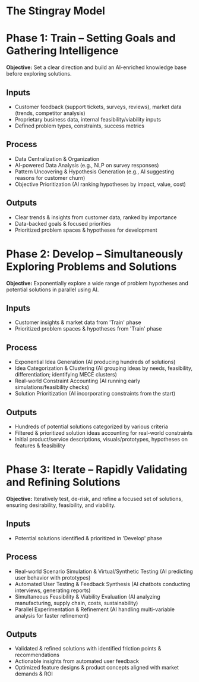 # The Stingray Model

# Phase 1: Train – Setting Goals and Gathering Intelligence

**Objective:** Set a clear direction and build an AI-enriched knowledge base before exploring solutions.

## Inputs
- Customer feedback (support tickets, surveys, reviews), market data (trends, competitor analysis)
- Proprietary business data, internal feasibility/viability inputs
- Defined problem types, constraints, success metrics

## Process
- Data Centralization & Organization
- AI-powered Data Analysis (e.g., NLP on survey responses)
- Pattern Uncovering & Hypothesis Generation (e.g., AI suggesting reasons for customer churn)
- Objective Prioritization (AI ranking hypotheses by impact, value, cost)

## Outputs
- Clear trends & insights from customer data, ranked by importance
- Data-backed goals & focused priorities
- Prioritized problem spaces & hypotheses for development

# Phase 2: Develop – Simultaneously Exploring Problems and Solutions

**Objective:** Exponentially explore a wide range of problem hypotheses and potential solutions in parallel using AI.

## Inputs
- Customer insights & market data from 'Train' phase
- Prioritized problem spaces & hypotheses from 'Train' phase

## Process
- Exponential Idea Generation (AI producing hundreds of solutions)
- Idea Categorization & Clustering (AI grouping ideas by needs, feasibility, differentiation; identifying MECE clusters)
- Real-world Constraint Accounting (AI running early simulations/feasibility checks)
- Solution Prioritization (AI incorporating constraints from the start)

## Outputs
- Hundreds of potential solutions categorized by various criteria
- Filtered & prioritized solution ideas accounting for real-world constraints
- Initial product/service descriptions, visuals/prototypes, hypotheses on features & feasibility

# Phase 3: Iterate – Rapidly Validating and Refining Solutions

**Objective:** Iteratively test, de-risk, and refine a focused set of solutions, ensuring desirability, feasibility, and viability.

## Inputs
- Potential solutions identified & prioritized in 'Develop' phase

## Process
- Real-world Scenario Simulation & Virtual/Synthetic Testing (AI predicting user behavior with prototypes)
- Automated User Testing & Feedback Synthesis (AI chatbots conducting interviews, generating reports)
- Simultaneous Feasibility & Viability Evaluation (AI analyzing manufacturing, supply chain, costs, sustainability)
- Parallel Experimentation & Refinement (AI handling multi-variable analysis for faster refinement)

## Outputs
- Validated & refined solutions with identified friction points & recommendations
- Actionable insights from automated user feedback
- Optimized feature designs & product concepts aligned with market demands & ROI
